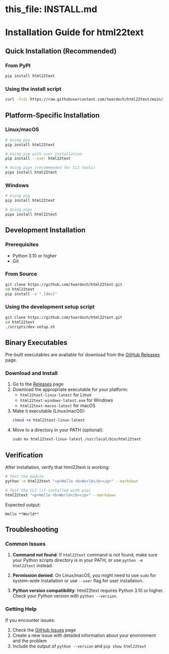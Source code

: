 # this_file: INSTALL.md

# Installation Guide for html22text

## Quick Installation (Recommended)

### From PyPI

```bash
pip install html22text
```

### Using the install script

```bash
curl -fsSL https://raw.githubusercontent.com/twardoch/html22text/main/install.sh | bash
```

## Platform-Specific Installation

### Linux/macOS

```bash
# Using pip
pip install html22text

# Using pip with user installation
pip install --user html22text

# Using pipx (recommended for CLI tools)
pipx install html22text
```

### Windows

```powershell
# Using pip
pip install html22text

# Using pipx
pipx install html22text
```

## Development Installation

### Prerequisites

- Python 3.10 or higher
- Git

### From Source

```bash
git clone https://github.com/twardoch/html22text.git
cd html22text
pip install -e ".[dev]"
```

### Using the development setup script

```bash
git clone https://github.com/twardoch/html22text.git
cd html22text
./scripts/dev-setup.sh
```

## Binary Executables

Pre-built executables are available for download from the [GitHub Releases](https://github.com/twardoch/html22text/releases) page.

### Download and Install

1. Go to the [Releases](https://github.com/twardoch/html22text/releases) page
2. Download the appropriate executable for your platform:
   - `html22text-linux-latest` for Linux
   - `html22text-windows-latest.exe` for Windows
   - `html22text-macos-latest` for macOS
3. Make it executable (Linux/macOS):
   ```bash
   chmod +x html22text-linux-latest
   ```
4. Move to a directory in your PATH (optional):
   ```bash
   sudo mv html22text-linux-latest /usr/local/bin/html22text
   ```

## Verification

After installation, verify that html22text is working:

```bash
# Test the module
python -m html22text "<p>Hello <b>World</b></p>" --markdown

# Test the CLI (if installed with pip)
html22text "<p>Hello <b>World</b></p>" --markdown
```

Expected output:
```
Hello **World**
```

## Troubleshooting

### Common Issues

1. **Command not found**: If `html22text` command is not found, make sure your Python scripts directory is in your PATH, or use `python -m html22text` instead.

2. **Permission denied**: On Linux/macOS, you might need to use `sudo` for system-wide installation or use `--user` flag for user installation.

3. **Python version compatibility**: html22text requires Python 3.10 or higher. Check your Python version with `python --version`.

### Getting Help

If you encounter issues:

1. Check the [GitHub Issues](https://github.com/twardoch/html22text/issues) page
2. Create a new issue with detailed information about your environment and the problem
3. Include the output of `python --version` and `pip show html22text`